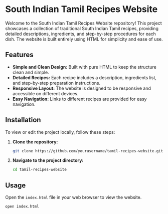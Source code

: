 # South Indian Tamil Recipes Website

Welcome to the South Indian Tamil Recipes Website repository! This project showcases a collection of traditional South Indian Tamil recipes, providing detailed descriptions, ingredients, and step-by-step procedures for each dish. The website is built entirely using HTML for simplicity and ease of use.

## Features

- **Simple and Clean Design:** Built with pure HTML to keep the structure clean and simple.
- **Detailed Recipes:** Each recipe includes a description, ingredients list, and step-by-step preparation instructions.
- **Responsive Layout:** The website is designed to be responsive and accessible on different devices.
- **Easy Navigation:** Links to different recipes are provided for easy navigation.

## Installation

To view or edit the project locally, follow these steps:

1. **Clone the repository:**
    ```bash
    git clone https://github.com/yourusername/tamil-recipes-website.git
    ```
2. **Navigate to the project directory:**
    ```bash
    cd tamil-recipes-website
    ```

## Usage

Open the `index.html` file in your web browser to view the website.

```bash
open index.html